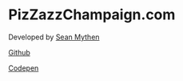 # PizZazzChampaign.com

Developed by [Sean Mythen](https://seanmythen.net/)

[Github](https://github.com/SeanMythen)

[Codepen](https://codepen.io/seanmythen/pens/public/)
